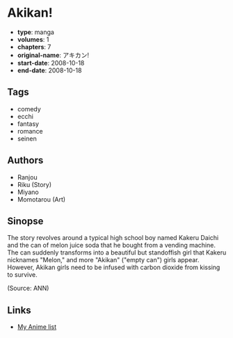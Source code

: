 # Akikan!

-   **type**: manga
-   **volumes**: 1
-   **chapters**: 7
-   **original-name**: アキカン!
-   **start-date**: 2008-10-18
-   **end-date**: 2008-10-18

## Tags

-   comedy
-   ecchi
-   fantasy
-   romance
-   seinen

## Authors

-   Ranjou
-   Riku (Story)
-   Miyano
-   Momotarou (Art)

## Sinopse

The story revolves around a typical high school boy named Kakeru Daichi and the can of melon juice soda that he bought from a vending machine. The can suddenly transforms into a beautiful but standoffish girl that Kakeru nicknames "Melon," and more "Akikan" ("empty can") girls appear. However, Akikan girls need to be infused with carbon dioxide from kissing to survive.

(Source: ANN)

## Links

-   [My Anime list](https://myanimelist.net/manga/12693/Akikan)
